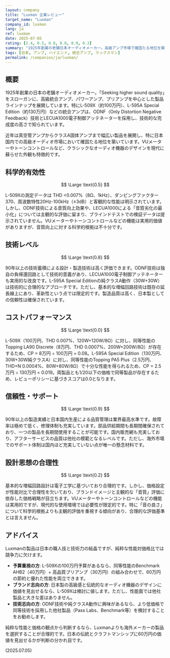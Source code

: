 ```yaml
---
layout: company
title: "Luxman 企業レビュー"
target_name: "Luxman"
company_id: luxman
lang: ja
ref: luxman
date: 2025-07-05
rating: [2.4, 0.5, 0.8, 0.0, 0.9, 0.2]
summary: "1925年創業の老舗日本オーディオメーカー。高級アンプ市場で確固たる地位を築いており、特にL-509XやL-595A Special Editionなどの統合アンプは技術的完成度が高い。しかし価格面では同等性能の製品が12-50分の1の価格で存在し、コストパフォーマンスは極めて劣位。また、主観的な「音質」論に依存する傾向があり、科学的根拠に基づく評価が不十分。品質と信頼性は高く評価されている。"
tags: [日本, アンプ, ハイエンド, 統合アンプ, ラックスマン]
permalink: /companies/ja/luxman/
---
```


## 概要

1925年創業の日本の老舗オーディオメーカー。「Seeking higher sound quality」をスローガンに、高級統合アンプ、パワーアンプ、プリアンプを中心とした製品ラインナップを展開しています。特にL-509X（約100万円）、L-595A Special Edition（約130万円）などの統合アンプは、ODNF（Only Distortion Negative Feedback）技術とLECUA1000電子制御アッテネーターを採用し、技術的な完成度の高さで知られています。

近年は真空管アンプからクラスA固体アンプまで幅広い製品を展開し、特に日本国内での高級オーディオ市場において確固たる地位を築いています。VUメーターやトーンコントロールなど、クラシックなオーディオ機器のデザインを現代に蘇らせた外観も特徴的です。

## 科学的有効性

$$ \Large \text{0.5} $$

L-509Xの測定データは THD <0.007%（8Ω、1kHz）、ダンピングファクター370、周波数特性20Hz-100kHz（±3dB）と客観的な性能は明示されています。しかし、ODNF技術による音質向上効果や、LECUA1000による「音質劣化の最小化」については主観的な評価に留まり、ブラインドテストでの検証データは提示されていません。VUメーターやトーンコントロールなどの機能は実用的価値がありますが、音質向上に対する科学的根拠は不十分です。

## 技術レベル

$$ \Large \text{0.8} $$

90年以上の技術蓄積による設計・製造技術は高く評価できます。ODNF技術は独自の負帰還回路として技術的意義があり、LECUA1000電子制御アッテネーターも実用的な改良です。L-595A Special Editionの純クラスA動作（30W+30W）は技術的に合理的なアプローチです。ただし、基本的な増幅回路技術は既存の延長線上にあり、革新性という点では限定的です。製造品質は高く、日本製としての信頼性は確保されています。

## コストパフォーマンス

$$ \Large \text{0.0} $$

L-509X（100万円、THD 0.007%、120W+120W/8Ω）に対し、同等性能のTopping LA90 Discrete（8万円、THD 0.0007%、200W+200W/8Ω）が存在するため、CP = 8万円 ÷ 100万円 = 0.08。L-595A Special Edition（130万円、30W+30W純クラスA）に対し、同等性能のTopping PA5 Plus（2.5万円、THD+N 0.0004%、80W+80W/8Ω）で十分な性能を得られるため、CP = 2.5万円 ÷ 130万円 = 0.019。両製品とも1/20以下の価格で同等製品が存在するため、レビューポリシーに基づきスコアは0.0となります。

## 信頼性・サポート

$$ \Large \text{0.9} $$

90年以上の製造実績と日本国内生産による品質管理は業界最高水準です。故障率は極めて低く、修理体制も充実しています。部品供給期間も長期間確保されており、一つの製品を長期間使用することが可能です。国内販売網も充実しており、アフターサービスの品質は他社の模範となるレベルです。ただし、海外市場でのサポート体制は国内ほど充実していない点が唯一の懸念材料です。

## 設計思想の合理性

$$ \Large \text{0.2} $$

基本的な増幅回路設計は電子工学に基づいており合理的です。しかし、価格設定が性能対比で合理性を欠いており、ブランドイメージと主観的な「音質」評価に依存した価格戦略が目立ちます。VUメーターやトーンコントロールなどの機能は実用的ですが、現代的な使用環境では必要性が限定的です。特に「音の良さ」について科学的根拠よりも主観的評価を重視する傾向があり、合理的な評価基準とは言えません。

## アドバイス

Luxmanの製品は日本の職人技と技術力の結晶ですが、純粋な性能対価格比では競争力に欠けます。

- **予算重視の方**: L-509Xの100万円予算があるなら、同等性能のBenchmark AHB2（40万円）+ 高品質プリアンプ（30万円）の組み合わせで、60万円の節約と優れた性能を両立できます。
- **ブランド志向の方**: 日本製の高級感と伝統的なオーディオ機器のデザインに価値を見出せるなら、L-509Xは検討に値します。ただし、性能面では他社製品と大きな差はありません。
- **技術志向の方**: ODNF技術や純クラスA動作に興味があるなら、より低価格で同等技術を採用した他社製品（Pass Labs、Benchmark等）を検討することをお勧めします。

純粋な性能と価格の観点から判断するなら、Luxmanよりも海外メーカーの製品を選択することが合理的です。日本の伝統とクラフトマンシップに60万円の価値を見出せるかが判断の分かれ目です。

(2025.07.05)
